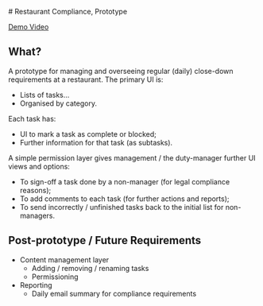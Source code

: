 # Restaurant Compliance, Prototype

[Demo Video](https://www.dropbox.com/s/9v7631ucdgufgc9/complianceApp.mov?dl=0)

## What?

A prototype for managing and overseeing regular (daily) close-down requirements at a restaurant. The primary UI is:

-   Lists of tasks…
-   Organised by category.

Each task has:

-   UI to mark a task as complete or blocked;
-   Further information for that task (as subtasks).

A simple permission layer gives management / the duty-manager further UI views and options:

-   To sign-off a task done by a non-manager (for legal compliance reasons);
-   To add comments to each task (for further actions and reports);
-   To send incorrectly / unfinished tasks back to the initial list for non-managers.

## Post-prototype / Future Requirements

-   Content management layer
    -   Adding / removing / renaming tasks
    -   Permissioning
-   Reporting
    -   Daily email summary for compliance requirements
